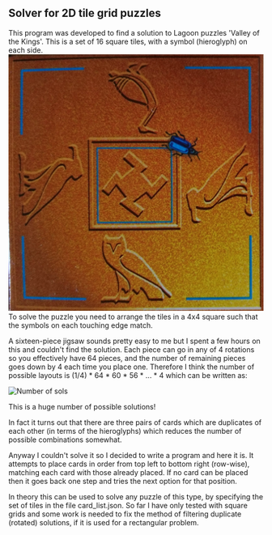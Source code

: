 ## Solver for 2D tile grid puzzles

This program was developed to find a solution to Lagoon puzzles 'Valley of the Kings'.
This is a set of 16 square tiles, with a symbol (hieroglyph) on each side.
![Example tile](images/tile_00.jpg)
To solve the puzzle you need to arrange the tiles in a 4x4 square such that the symbols
on each touching edge match. 

A sixteen-piece jigsaw sounds pretty easy to me but I spent a few hours on this and 
couldn't find the solution. Each piece can go in any of 4 rotations so you effectively
have 64 pieces, and the number of remaining pieces goes down by 4 each time you place one. 
Therefore I think the number of possible layouts is
(1/4) * 64 * 60 * 56 * ... * 4 which can be written as:
 
<img src="https://latex.codecogs.com/svg.latex?\Large&space;\frac{1}{4}4^{16}*16! = 2.2 * 10^{22}" title="Number of sols" />

This is a huge number of possible solutions!

In fact it turns out that there are three pairs of cards which are duplicates of each other (in terms of
the hieroglyphs) which reduces the number of possible combinations somewhat.

Anyway I couldn't solve it so I decided to write a program and here it is. It attempts to place cards in
order from top left to bottom right (row-wise), matching each card with those already placed.
If no card can be placed then it goes back one step and tries the next option for that position.

In theory this can be used
to solve any puzzle of this type, by specifying the set of tiles in the file card_list.json. 
So far I have only tested with square grids and some work is needed
to fix the method of filtering duplicate (rotated) solutions, if it is used for a rectangular problem.



